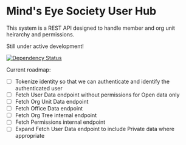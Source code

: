 # Mind's Eye Society User Hub
This system is a REST API designed to handle member and org unit heirarchy and permissions.

Still under active development!

[![Dependency Status](https://david-dm.org/MindsEyeSociety/mes-hub.svg)](https://david-dm.org/MindsEyeSociety/mes-hub)

Current roadmap:
- [ ] Tokenize identity so that we can authenticate and identify the
authenticated user
- [ ] Fetch User Data endpoint without permissions for Open data only
- [ ] Fetch Org Unit Data endpoint
- [ ] Fetch Office Data endpoint
- [ ] Fetch Org Tree internal endpoint
- [ ] Fetch Permissions internal endpoint
- [ ] Expand Fetch User Data endpoint to include Private data where appropriate
